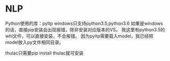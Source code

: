 # NLP
Python使用的库：pyltp
windows只支持python3.5,python3.6
如果是windows的话，直接pip安装会出现报错，除非安装对应版本的VS。
我这里有python3.5的whl文件，可以直接安装，不会报错。
因为pyltp需要载入model，我已经把model放入py文件相同目录。

thulac只需要pip install thulac就可安装
